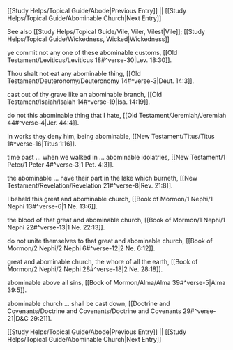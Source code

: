 [[Study Helps/Topical Guide/Abode|Previous Entry]]  ||  [[Study Helps/Topical Guide/Abominable Church|Next Entry]]

 See also [[Study Helps/Topical Guide/Vile, Viler, Vilest|Vile]]; [[Study Helps/Topical Guide/Wickedness, Wicked|Wickedness]]

 ye commit not any one of these abominable customs, [[Old Testament/Leviticus/Leviticus 18#^verse-30|Lev. 18:30]].

 Thou shalt not eat any abominable thing, [[Old Testament/Deuteronomy/Deuteronomy 14#^verse-3|Deut. 14:3]].

 cast out of thy grave like an abominable branch, [[Old Testament/Isaiah/Isaiah 14#^verse-19|Isa. 14:19]].

 do not this abominable thing that I hate, [[Old Testament/Jeremiah/Jeremiah 44#^verse-4|Jer. 44:4]].

 in works they deny him, being abominable, [[New Testament/Titus/Titus 1#^verse-16|Titus 1:16]].

 time past ... when we walked in ... abominable idolatries, [[New Testament/1 Peter/1 Peter 4#^verse-3|1 Pet. 4:3]].

 the abominable ... have their part in the lake which burneth, [[New Testament/Revelation/Revelation 21#^verse-8|Rev. 21:8]].

 I beheld this great and abominable church, [[Book of Mormon/1 Nephi/1 Nephi 13#^verse-6|1 Ne. 13:6]].

 the blood of that great and abominable church, [[Book of Mormon/1 Nephi/1 Nephi 22#^verse-13|1 Ne. 22:13]].

 do not unite themselves to that great and abominable church, [[Book of Mormon/2 Nephi/2 Nephi 6#^verse-12|2 Ne. 6:12]].

 great and abominable church, the whore of all the earth, [[Book of Mormon/2 Nephi/2 Nephi 28#^verse-18|2 Ne. 28:18]].

 abominable above all sins, [[Book of Mormon/Alma/Alma 39#^verse-5|Alma 39:5]].

 abominable church ... shall be cast down, [[Doctrine and Covenants/Doctrine and Covenants/Doctrine and Covenants 29#^verse-21|D&C 29:21]].

[[Study Helps/Topical Guide/Abode|Previous Entry]]  ||  [[Study Helps/Topical Guide/Abominable Church|Next Entry]]